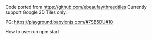 Code ported from https://github.com/ebeaufay/threedtiles
Currently support Google 3D Tiles only.

PG: https://playground.babylonjs.com/#7SB5DU#10

How to use:
run npm start
